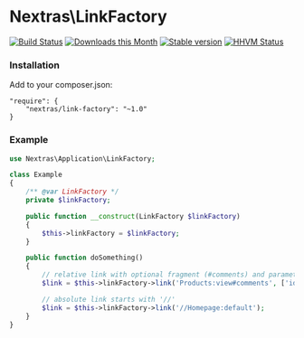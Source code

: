 Nextras\LinkFactory
===========

[![Build Status](https://travis-ci.org/nextras/link-factory.svg?branch=master)](https://travis-ci.org/nextras/link-factory)
[![Downloads this Month](https://img.shields.io/packagist/dm/nextras/link-factory.svg?style=flat)](https://packagist.org/packages/nextras/link-factory)
[![Stable version](http://img.shields.io/packagist/v/nextras/link-factory.svg?style=flat)](https://packagist.org/packages/nextras/link-factory)
[![HHVM Status](http://img.shields.io/hhvm/nextras/link-factory.svg?style=flat)](http://hhvm.h4cc.de/package/nextras/link-factory)


### Installation

Add to your composer.json:

```
"require": {
	"nextras/link-factory": "~1.0"
}
```


### Example

```php
use Nextras\Application\LinkFactory;

class Example
{
	/** @var LinkFactory */
	private $linkFactory;

	public function __construct(LinkFactory $linkFactory)
	{
		$this->linkFactory = $linkFactory;
	}

	public function doSomething()
	{
		// relative link with optional fragment (#comments) and parameters
		$link = $this->linkFactory->link('Products:view#comments', ['id' => 123]);

		// absolute link starts with '//'
		$link = $this->linkFactory->link('//Homepage:default');
	}
}
```
